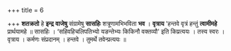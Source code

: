 +++
title = 6

+++
**शतक्रतो** हे **इन्द्र** **वाजेषु** संग्रामेषु **सासहिः** शत्रूणामभिभविता **भव** । **वृत्राय** 'हन्तवे वृत्रं हन्तुं **त्वामीमहे** प्रार्थयामहे ॥ सासहिः । ‘सहिवहिचलिपतिभ्यो यङन्तेभ्यः किकिनौ वक्तव्यौ' इति किप्रत्ययः । तस्य स्वरः । वृत्राय । कर्मणः संप्रदानम् । हन्तवे । तुमर्थे तवेन्प्रत्ययः ॥